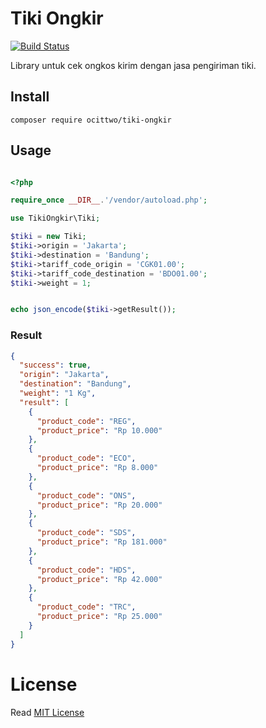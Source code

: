 # Tiki Ongkir

[![Build Status](https://img.shields.io/badge/packagist-v1.0.0-blue.svg)](https://packagist.org/packages/ocittwo/tiki-ongkir)

Library untuk cek ongkos kirim dengan jasa pengiriman tiki.

## Install
```composer
composer require ocittwo/tiki-ongkir
```

## Usage

```php

<?php 

require_once __DIR__.'/vendor/autoload.php';

use TikiOngkir\Tiki;

$tiki = new Tiki;
$tiki->origin = 'Jakarta';
$tiki->destination = 'Bandung';
$tiki->tariff_code_origin = 'CGK01.00';
$tiki->tariff_code_destination = 'BDO01.00';
$tiki->weight = 1;


echo json_encode($tiki->getResult());
```

### Result

```json
{
  "success": true,
  "origin": "Jakarta",
  "destination": "Bandung",
  "weight": "1 Kg",
  "result": [
    {
      "product_code": "REG",
      "product_price": "Rp 10.000"
    },
    {
      "product_code": "ECO",
      "product_price": "Rp 8.000"
    },
    {
      "product_code": "ONS",
      "product_price": "Rp 20.000"
    },
    {
      "product_code": "SDS",
      "product_price": "Rp 181.000"
    },
    {
      "product_code": "HDS",
      "product_price": "Rp 42.000"
    },
    {
      "product_code": "TRC",
      "product_price": "Rp 25.000"
    }
  ]
}
```

# License
Read [MIT License](LICENSE)